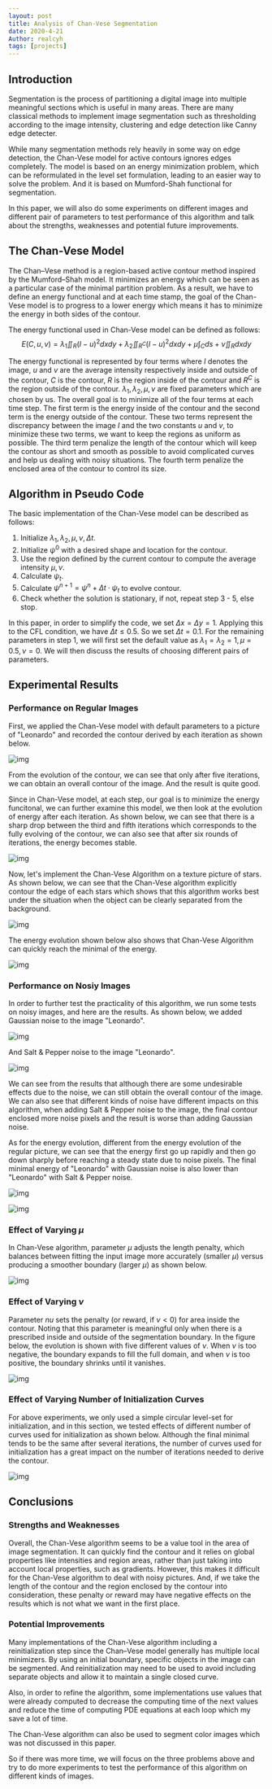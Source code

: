 ```yaml
---
layout: post
title: Analysis of Chan-Vese Segmentation
date: 2020-4-21
Author: realcyh
tags: [projects]
---
```


## Introduction
Segmentation is the process of partitioning a digital image into multiple meaningful sections which is useful in many areas. There are many classical methods to implement image segmentation such as thresholding according to the image intensity, clustering and edge detection like Canny edge detecter.

While many segmentation methods rely heavily in some way on edge detection, the Chan-Vese model for active contours ignores edges completely. The model is based on an energy minimization problem, which can be reformulated in the level set formulation, leading to an easier way to solve the problem. And it is based on Mumford-Shah functional for segmentation. 

In this paper, we will also do some experiments on different images and different pair of parameters to test performance of this algorithm and talk about the strengths, weaknesses and potential future improvements.

## The Chan-Vese Model
The Chan–Vese method is a region-based active contour method inspired by the Mumford–Shah model. It minimizes an energy which can be seen as a particular case of the minimal partition problem. As a result, we have to define an energy functional and at each time stamp, the goal of the Chan-Vese model is to progress to a lower energy which means it has to minimize the energy in both sides of the contour.

The energy functional used in Chan-Vese model can be defined as follows:
$$
    E(C,u,v) = \lambda_1 \iint_R(I-u)^2dxdy + \lambda_2 \iint_{R^C}(I-u)^2dxdy + \mu \int_Cds + \nu \iint_Rdxdy
$$

The energy functional is represented by four terms where $I$ denotes the image, $u$ and $v$ are the average intensity respectively inside and outside of the contour, $C$ is the contour, $R$ is the region inside of the contour and $R^C$ is the region outside of the contour. $\lambda_1, \lambda_2, \mu, \nu$ are fixed parameters which are chosen by us. The overall goal is to minimize all of the four terms at each time step. The first term is the energy inside of the contour and the second term is the energy outside of the contour. These two terms represent the discrepancy between the image $I$ and the two constants $u$ and $v$, to minimize these two terms, we want to keep the regions as uniform as possible. The third term penalize the length of the contour which will keep the contour as short and smooth as possible to avoid complicated curves and help us dealing with noisy situations. The fourth term penalize the enclosed area of the contour to control its size.

## Algorithm in Pseudo Code
The basic implementation of the Chan-Vese model can be described as follows:
1. Initialize $\lambda_1, \lambda_2, \mu, \nu, \Delta t$.
2. Initialize $\psi^0$ with a desired shape and location for the contour.
3. Use the region defined by the current contour to compute the average intensity $\mu, \nu$.
4. Calculate $\psi_t$.
5. Calculate $\psi^{n+1} = \psi^n + \Delta t\cdot \psi_t$ to evolve contour.
6. Check whether the solution is stationary, if not, repeat step 3 - 5, else stop.

In this paper, in order to simplify the code, we set $\Delta x = \Delta y = 1$. Applying this to the CFL condition, we have $\Delta t \leq 0.5$. So we set $\Delta t = 0.1$. For the remaining parameters in step 1, we will first set the default value as $\lambda_1 = \lambda_2 = 1, \mu = 0.5, \nu = 0$. We will then discuss the results of choosing different pairs of parameters.

## Experimental Results
### Performance on Regular Images
First, we applied the Chan-Vese model with default parameters to a picture of "Leonardo" and recorded the contour derived by each iteration as shown below.

![img](https://raw.githubusercontent.com/realcyh/yuhang-chen/master/images/chanvese-leo.png)

From the evolution of the contour, we can see that only after five iterations, we can obtain an overall contour of the image. And the result is quite good.

Since in Chan-Vese model, at each step, our goal is to minimize the energy funcitonal, we can further examine this model, we then look at the evolution of energy after each iteration. As shown below, we can see that there is a sharp drop between the third and fifth iterations which corresponds to the fully evolving of the contour, we can also see that after six rounds of iterations, the energy becomes stable.

![img](https://raw.githubusercontent.com/realcyh/yuhang-chen/master/images/chanvese-leoenergy.png)

Now, let's implement the Chan-Vese Algorithm on a texture picture of stars. As shown below, we can see that the Chan-Vese algorithm explicitly contour the edge of each stars which shows that this algorithm works best under the situation when the object can be clearly separated from the background.

![img](https://raw.githubusercontent.com/realcyh/yuhang-chen/master/images/chanvese-stars.png)

The energy evolution shown below also shows that Chan-Vese Algorithm can quickly reach the minimal of the energy.

![img](https://raw.githubusercontent.com/realcyh/yuhang-chen/master/images/chanvese-starsenergy.png)

### Performance on Nosiy Images
In order to further test the practicality of this algorithm, we run some tests on noisy images, and here are the results. As shown below, we added Gaussian noise to the image "Leonardo". 

![img](https://raw.githubusercontent.com/realcyh/yuhang-chen/master/images/chanvese-leogauss.png)

And Salt & Pepper noise to the image "Leonardo".

![img](https://raw.githubusercontent.com/realcyh/yuhang-chen/master/images/chanvese-leosalt.png)

We can see from the results that although there are some undesirable effects due to the noise, we can still obtain the overall contour of the image. We can also see that different kinds of noise have different impacts on this algorithm, when adding Salt & Pepper noise to the image, the final contour enclosed more noise pixels and the result is worse than adding Gaussian noise.

As for the energy evolution, different from the energy evolution of the regular picture, we can see that the energy first go up rapidly and then go down sharply before reaching a steady state due to noise pixels. The final minimal energy of "Leonardo" with Gaussian noise is also lower than "Leonardo" with Salt & Pepper noise.

![img](https://raw.githubusercontent.com/realcyh/yuhang-chen/master/images/chanvese-leogaussenergy.png)

![img](https://raw.githubusercontent.com/realcyh/yuhang-chen/master/images/chanvese-leosaltenergy.png)

### Effect of Varying $\mu$
In Chan-Vese algorithm, parameter $\mu$ adjusts the length penalty, which balances between fitting the input image more accurately (smaller $\mu$) versus producing a smoother boundary (larger $\mu$) as shown below.

![img](https://raw.githubusercontent.com/realcyh/yuhang-chen/master/images/chanvese-timmu.png)

### Effect of Varying $\nu$
Parameter $nu$ sets the penalty (or reward, if $\nu < 0$) for area inside the contour. Noting that this parameter is meaningful only when there is a prescribed inside and outside of the segmentation boundary. In the figure below, the evolution is shown with five different values of $\nu$. When $\nu$ is too negative, the boundary expands to fill the full domain, and when $\nu$ is too positive, the boundary shrinks until it vanishes.

![img](https://raw.githubusercontent.com/realcyh/yuhang-chen/master/images/chanvese-lilynu.png)

### Effect of Varying Number of Initialization Curves
For above experiments, we only used a simple circular level-set for initialization, and in this section, we tested effects of different number of curves used for initialization as shown below. Although the final minimal tends to be the same after several iterations, the number of curves used for initialization has a great impact on the number of iterations needed to derive the contour.

![img](https://raw.githubusercontent.com/realcyh/yuhang-chen/master/images/chanvese-friendsk.png)

## Conclusions
### Strengths and Weaknesses
Overall, the Chan-Vese algorithm seems to be a value tool in the area of image segmentation. It can quickly find the contour and it relies on global properties like intensities and region areas, rather than just taking into account local properties, such as gradients. However, this makes it difficult for the Chan-Vese algorithm to deal with noisy pictures. And, if we take the length of the contour and the region enclosed by the contour into consideration, these penalty or reward may have negative effects on the results which is not what we want in the first place.

### Potential Improvements
Many implementations of the Chan-Vese algorithm including a reinitialization step since the Chan–Vese model generally has multiple local minimizers. By using an initial boundary, specific objects in the image can be segmented. And reinitialization may need to be used to avoid including separate objects and allow it to maintain a single closed curve.

Also, in order to refine the algorithm, some implementations use values that were already computed to decrease the computing time of the next values and reduce the time of computing PDE equations at each loop which my save a lot of time.

The Chan-Vese algorithm can also be used to segment color images which was not discussed in this paper.

So if there was more time, we will focus on the three problems above and try to do more experiments to test the performance of this algorithm on different kinds of images.
